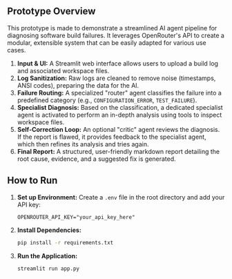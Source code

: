 ## Prototype Overview
This prototype is made to demonstrate a streamlined AI agent pipeline for diagnosing software build failures. It leverages OpenRouter's API to create a modular, extensible system that can be easily adapted for various use cases.

1.  **Input & UI:** A Streamlit web interface allows users to upload a build log and associated workspace files.
2.  **Log Sanitization:** Raw logs are cleaned to remove noise (timestamps, ANSI codes), preparing the data for the AI.
3.  **Failure Routing:** A specialized "router" agent classifies the failure into a predefined category (e.g., `CONFIGURATION_ERROR`, `TEST_FAILURE`).
4.  **Specialist Diagnosis:** Based on the classification, a dedicated specialist agent is activated to perform an in-depth analysis using tools to inspect workspace files.
5.  **Self-Correction Loop:** An optional "critic" agent reviews the diagnosis. If the report is flawed, it provides feedback to the specialist agent, which then refines its analysis and tries again.
6.  **Final Report:** A structured, user-friendly markdown report detailing the root cause, evidence, and a suggested fix is generated.


## How to Run

1.  **Set up Environment:** Create a `.env` file in the root directory and add your API key:
    ```
    OPENROUTER_API_KEY="your_api_key_here"
    ```

2.  **Install Dependencies:**
    ```bash
    pip install -r requirements.txt
    ```

3.  **Run the Application:**
    ```bash
    streamlit run app.py
    ```